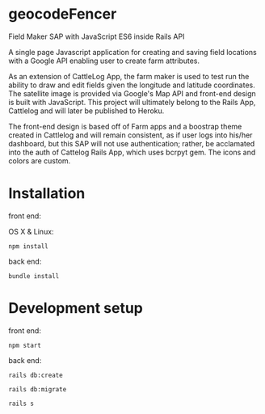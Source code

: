 # geocodeFencer
Field Maker SAP with JavaScript ES6 inside Rails API 

A single page Javascript application for creating and saving field locations with a Google API enabling user to create farm attributes.

As an extension of CattleLog App, the farm maker is used to test run the ability to draw and edit fields given the longitude and latitude coordinates.  The satellite image is provided via Google's Map API and front-end design is built with JavaScript. This project will ultimately belong to the Rails App, Cattlelog and will later be published to Heroku.

The front-end design is based off of Farm apps and a boostrap theme created in Cattlelog and will remain consistent, as if  user logs into his/her dashboard, but this SAP will not use authentication; rather, be acclamated into the auth of Cattelog Rails App, which uses bcrpyt gem. The icons and colors are custom.

# Installation
front end:

OS X & Linux:

```npm install```

back end:

```bundle install```

# Development setup
front end:

```npm start```

back end:

```
rails db:create 

rails db:migrate 

rails s
